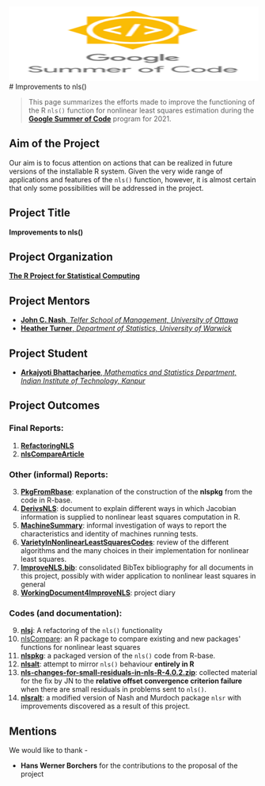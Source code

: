 <div align="center">
<img src="https://github.com/ArkaB-DS/GSOC21-improveNLS/blob/master/uploads/GSOC.png" width="800" height="150">
<!--
<img src="https://github.com/ArkaB-DS/GSOC21-improveNLS/blob/master/Images/@.png" width="200" height="200"><img src="https://github.com/ArkaB-DS/GSOC21-improveNLS/blob/master/Images/R.png" width="250" height="200">
-->
</div>
<!--# Google Summer of Code, 2021: Improvements to nls()-->
# Improvements to nls()

> This page summarizes the efforts made to improve the functioning of the R `nls()` function for nonlinear least 
squares estimation during the [**Google Summer of Code**](https://summerofcode.withgoogle.com/) program for 2021.

## Aim of the Project
Our aim is to focus attention on actions that can be realized in future versions of the installable R system.
Given the very wide range of applications and features of the `nls()` function, however, it is almost certain that only some possibilities will be addressed in the project. 

## Project Title
**Improvements to nls()**

## Project Organization
[**The R Project for Statistical Computing**](https://www.r-project.org/)

## Project Mentors
- [**John C. Nash**, *Telfer School of Management, University of Ottawa*](https://github.com/nashjc)
- [**Heather Turner**, *Department of Statistics, University of Warwick*](https://github.com/hturner)

## Project Student 
- [**Arkajyoti Bhattacharjee**, *Mathematics and Statistics Department, Indian Institute of Technology, Kanpur*](https://github.com/ArkaB-DS)

## Project Outcomes
### **Final Reports:**
 
  1. [**RefactoringNLS**](https://github.com/ArkaB-DS/GSOC21-improveNLS/blob/master/RefactoringNLS.pdf)
  2. [**nlsCompareArticle**](https://github.com/ArkaB-DS/GSOC21-improveNLS/blob/master/nlsCompareArticle/nlsCompareArticle.pdf)

### **Other (informal) Reports:**
 
  3. [**PkgFromRbase**](https://github.com/ArkaB-DS/GSOC21-improveNLS/blob/master/PkgFromRbase.pdf): explanation of the construction of the **nlspkg** from the code in R-base.
  4. [**DerivsNLS**](https://github.com/ArkaB-DS/GSOC21-improveNLS/blob/master/DerivsNLS.pdf): document to explain different ways in which Jacobian information is supplied to nonlinear least squares computation in R.
  5. [**MachineSummary**](https://github.com/ArkaB-DS/GSOC21-improveNLS/blob/master/MachineSummary.pdf): informal investigation of ways to report the characteristics and identity of machines running tests.
  6. [**VarietyInNonlinearLeastSquaresCodes**](https://github.com/ArkaB-DS/GSOC21-improveNLS/blob/master/VarietyInNonlinearLeastSquaresCodes.pdf): review of the different algorithms and the many choices in their implementation for nonlinear least squares.
  7. [**ImproveNLS.bib**](https://github.com/ArkaB-DS/GSOC21-improveNLS/blob/master/ImproveNLS.bib): consolidated BibTex bibliography for all documents in this project, possibly with wider application to nonlinear least squares in general
  8. [**WorkingDocument4ImproveNLS**](https://github.com/ArkaB-DS/GSOC21-improveNLS/blob/master/WorkingDocument4ImproveNLS.pdf): project diary

### **Codes (and documentation):**
  
  9. [**nlsj**](https://github.com/ArkaB-DS/nlsj): A refactoring of the `nls()` functionality
  10. [nlsCompare](https://github.com/ArkaB-DS/nlsCompare): an R package to compare existing and new packages' functions for nonlinear least squares 
  11. [**nlspkg**](https://github.com/ArkaB-DS/GSOC21-improveNLS/tree/master/nlspkg): a packaged version of the `nls()` code from R-base.
  12. [**nlsalt**](https://github.com/ArkaB-DS/GSOC21-improveNLS/tree/master/nlsalt): attempt to mirror `nls()` behaviour **entirely in R**
  13. [**nls-changes-for-small-residuals-in-nls-R-4.0.2.zip**](https://github.com/ArkaB-DS/GSOC21-improveNLS/blob/master/nls-changes-for-small-residuals-in-nls-R-4.0.2.zip): collected material for the fix by JN to the **relative
offset convergence criterion failure** when there are small residuals in problems sent to `nls()`. 
  14. [**nlsralt**](https://github.com/ArkaB-DS/GSOC21-improveNLS/tree/master/nlsralt): a modified version of Nash and Murdoch package `nlsr` with improvements discovered as a result of this project.

## Mentions

We would like to thank -
- **Hans Werner Borchers** for the contributions to the proposal of the project

